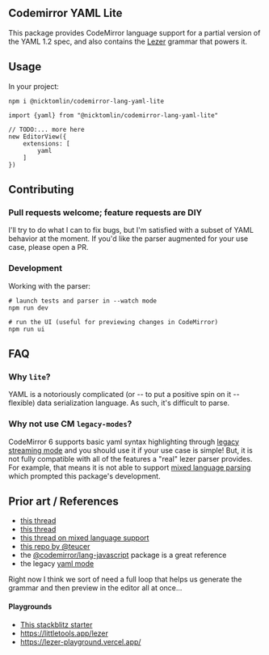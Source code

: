 Codemirror YAML Lite
---

This package provides CodeMirror language support for a partial version of the YAML 1.2 spec, and also contains the [Lezer](https://lezer.codemirror.net/) grammar that powers it.


## Usage

In your project:

```
npm i @nicktomlin/codemirror-lang-yaml-lite
```

```
import {yaml} from "@nicktomlin/codemirror-lang-yaml-lite"

// TODO:... more here
new EditorView({
    extensions: [
        yaml
    ]
})
```

## Contributing

### Pull requests welcome; feature requests are DIY

I'll try to do what I can to fix bugs, but I'm satisfied with a subset of YAML behavior at the moment. If you'd like the parser augmented for your use case, please open a PR.

### Development

Working with the parser:

```
# launch tests and parser in --watch mode
npm run dev

# run the UI (useful for previewing changes in CodeMirror)
npm run ui
```

## FAQ

### Why `lite`?

YAML is a notoriously complicated (or -- to put a positive spin on it -- flexible) data serialization language. As such, it's difficult to parse.

### Why not use CM `legacy-modes`?

CodeMirror 6 supports basic yaml syntax highlighting through [legacy streaming mode](https://github.com/codemirror/legacy-modes#user-content-yaml) and you should use it if your use case is simple! But, it is not fully compatible with all of the features a "real" lezer parser provides. For example, that means it is not able to support [mixed language parsing](https://codemirror.net/examples/mixed-language/) which prompted this package's development.


## Prior art / References

- [this thread](https://github.com/codemirror/dev/issues/306)
- [this thread](https://discuss.codemirror.net/t/cm6-integrate-yaml-and-markdown/4494)
- [this thread on mixed language support](https://discuss.codemirror.net/t/nested-autocomplete-for-custom-languages/5600)
- [this repo by @teucer](https://github.com/teucer/vite-repro/blob/main/src/parser/yaml.grammar)
- the [@codemirror/lang-javascript](https://github.com/codemirror/lang-javascript#readme) package is a great reference
- the legacy [yaml mode](https://github.com/codemirror/legacy-modes/blob/main/mode/yaml.js)


Right now I think we sort of need a full loop that helps us generate the grammar and then preview in the editor all at once...


#### Playgrounds

- [This stackblitz starter](https://stackblitz.com/edit/lezer-sandbox-template?file=main.js)
- https://littletools.app/lezer
- https://lezer-playground.vercel.app/

